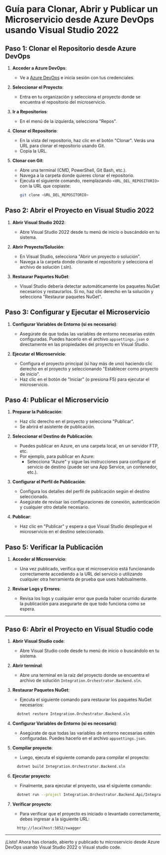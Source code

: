 # Guía para Clonar, Abrir y Publicar un Microservicio desde Azure DevOps usando Visual Studio 2022

## Paso 1: Clonar el Repositorio desde Azure DevOps

1. **Acceder a Azure DevOps**:
   - Ve a [Azure DevOps](https://dev.azure.com/) e inicia sesión con tus credenciales.

2. **Seleccionar el Proyecto**:
   - Entra en tu organización y selecciona el proyecto donde se encuentra el repositorio del microservicio.

3. **Ir a Repositorios**:
   - En el menú de la izquierda, selecciona "Repos".

4. **Clonar el Repositorio**:
   - En la vista del repositorio, haz clic en el botón "Clonar". Verás una URL para clonar el repositorio usando Git.
   - Copia la URL.

5. **Clonar con Git**:
   - Abre una terminal (CMD, PowerShell, Git Bash, etc.).
   - Navega a la carpeta donde quieres clonar el repositorio.
   - Ejecuta el siguiente comando, reemplazando `<URL_DEL_REPOSITORIO>` con la URL que copiaste:
     ```bash
     git clone <URL_DEL_REPOSITORIO>
     ```

## Paso 2: Abrir el Proyecto en Visual Studio 2022
1. **Abrir Visual Studio 2022**:
   - Abre Visual Studio 2022 desde tu menú de inicio o buscándolo en tu sistema.

2. **Abrir Proyecto/Solución**:
   - En Visual Studio, selecciona "Abrir un proyecto o solución".
   - Navega a la carpeta donde clonaste el repositorio y selecciona el archivo de solución (.sln).

3. **Restaurar Paquetes NuGet**:
   - Visual Studio debería detectar automáticamente los paquetes NuGet necesarios y restaurarlos. Si no, haz clic derecho en la solución y selecciona "Restaurar paquetes NuGet".

## Paso 3: Configurar y Ejecutar el Microservicio

1. **Configurar Variables de Entorno (si es necesario)**:
   - Asegúrate de que todas las variables de entorno necesarias estén configuradas. Puedes hacerlo en el archivo `appsettings.json` o directamente en las propiedades del proyecto en Visual Studio.

2. **Ejecutar el Microservicio**:
   - Configura el proyecto principal (si hay más de uno) haciendo clic derecho en el proyecto y seleccionando "Establecer como proyecto de inicio".
   - Haz clic en el botón de "Iniciar" (o presiona F5) para ejecutar el microservicio.

## Paso 4: Publicar el Microservicio

1. **Preparar la Publicación**:
   - Haz clic derecho en el proyecto y selecciona "Publicar".
   - Se abrirá el asistente de publicación.

2. **Seleccionar el Destino de Publicación**:
   - Puedes publicar en Azure, en una carpeta local, en un servidor FTP, etc.
   - Por ejemplo, para publicar en Azure:
     - Selecciona "Azure" y sigue las instrucciones para configurar el servicio de destino (puede ser una App Service, un contenedor, etc.).

3. **Configurar el Perfil de Publicación**:
   - Configura los detalles del perfil de publicación según el destino seleccionado.
   - Asegúrate de revisar las configuraciones de conexión, autenticación y cualquier otro detalle necesario.

4. **Publicar**:
   - Haz clic en "Publicar" y espera a que Visual Studio despliegue el microservicio en el destino seleccionado.

## Paso 5: Verificar la Publicación

1. **Acceder al Microservicio**:
   - Una vez publicado, verifica que el microservicio está funcionando correctamente accediendo a la URL del servicio o utilizando cualquier otra herramienta de prueba que uses habitualmente.

2. **Revisar Logs y Errores**:
   - Revisa los logs y cualquier error que pueda haber ocurrido durante la publicación para asegurarte de que todo funciona como se espera.

---

## Paso 6: Abrir el Proyecto en Visual Studio code
1. **Abrir Visual Studio code**:
   - Abre Visual Studio code desde tu menú de inicio o buscándolo en tu sistema.

2. **Abrir terminal**:
   - Abre una terminal en la raíz del proyecto donde se encuentra el archivo de  solución `Integration.Orchestrator.Backend.sln`.

3. **Restaurar Paquetes NuGet**:
   - Ejecuta el siguiente comando para restaurar los paquetes NuGet necesarios:
   ```bash
     dotnet restore Integration.Orchestrator.Backend.sln
   ``` 

4. **Configurar Variables de Entorno (si es necesario)**:
   - Asegúrate de que todas las variables de entorno necesarias estén configuradas. Puedes hacerlo en el archivo `appsettings.json`.

5. **Compilar proyecto**:
   - Luego, ejecuta el siguiente comando para compilar el proyecto:
   ```bash
     dotnet build Integration.Orchestrator.Backend.sln
   ```

6. **Ejecutar proyecto**:
   - Finalmente, para ejecutar el proyecto, usa el siguiente comando:
   ```bash
     dotnet run --project Integration.Orchestrator.Backend.Api/Integration.Orchestrator.Backend.Api.csproj
   ```

7. **Verificar proyecto**:
   - Para verificar que el proyecto es iniciado o levantado correctamente, debes ingresar a la siguiente URL:
   ```bash
     http://localhost:5052/swagger
   ```
   
   

---

¡Listo! Ahora has clonado, abierto y publicado tu microservicio desde Azure DevOps usando Visual Studio 2022 o Visual studio code.